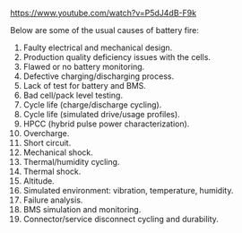 https://www.youtube.com/watch?v=P5dJ4dB-F9k

Below are some of the usual causes of battery fire:

1. Faulty electrical and mechanical design.
2. Production quality deficiency issues with the cells.
3. Flawed or no battery monitoring.
4. Defective charging/discharging process.
5. Lack of test for battery and BMS.
6. Bad cell/pack level testing.
7. Cycle life (charge/discharge cycling).
8. Cycle life (simulated drive/usage profiles).
9. HPCC (hybrid pulse power characterization).
10. Overcharge.
11. Short circuit.
12. Mechanical shock.
13. Thermal/humidity cycling.
14. Thermal shock.
15. Altitude.
16. Simulated environment: vibration, temperature, humidity.
17. Failure analysis.
18. BMS simulation and monitoring.
19. Connector/service disconnect cycling and durability.